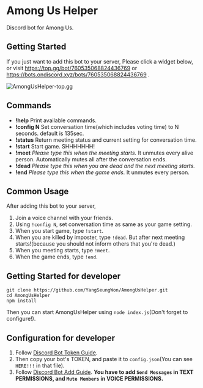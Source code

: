 # Among Us Helper
Discord bot for Among Us.

## Getting Started
If you just want to add this bot to your server,
Please click a widget below, or visit https://top.gg/bot/760535068824436769 or https://bots.ondiscord.xyz/bots/760535068824436769 .

![AmongUsHelper-top.gg](https://top.gg/api/widget/760535068824436769.svg)


## Commands
* **!help**
Print available commands.
* **!config N**
Set conversation time(which includes voting time) to N seconds. default is 135sec.
* **!status**
Return meeting status and current setting for conversation time.
* **!start**
Start game. SHHHHHHH!
* **!meet**
*Please type this when the meeting starts.* It unmutes every alive person. Automatically mutes all after the conversation ends.
* **!dead**
*Please type this when you are dead and the next meeting starts.*
* **!end**
*Please type this when the game ends.* It unmutes every person.

## Common Usage
After adding this bot to your server,
1. Join a voice channel with your friends.
2. Using `!config N`, set conversation time as same as your game setting.
3. When you start game, type `!start`.
4. When you are killed by imposter, type `!dead`. But after next meeting starts!(because you should not inform others that you're dead.)
5. When you meeting starts, type `!meet`.
6. When the game ends, type `!end`.

## Getting Started for developer
```
git clone https://github.com/YangSeungWon/AmongUsHelper.git
cd AmongUsHelper
npm install
```
Then you can start AmongUsHelper using `node index.js`(Don't forget to configure!).

## Configuration for developer
1. Follow [Discord Bot Token Guide](https://discordjs.guide/preparations/setting-up-a-bot-application.html#creating-your-bot).
2. Then copy your bot's TOKEN, and paste it to `config.json`(You can see `HERE!!!` in that file).
3. Follow [Discord Bot Add Guide](https://discordjs.guide/preparations/adding-your-bot-to-servers.html#bot-invite-links).
    **You have to add `Send Messages` in TEXT PERMISSIONS, and `Mute Members` in VOICE PERMISSIONS.**

